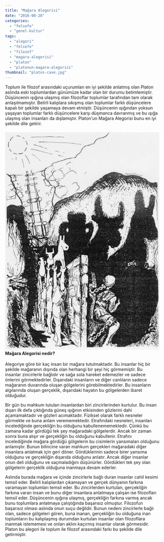 ```yaml
---
title: "Mağara Alegorisi"
date: "2016-08-28"
categories: 
  - "felsefe"
  - "genel-kultur"
tags: 
  - "alegori"
  - "felsefe"
  - "filozof"
  - "magara-alegorisi"
  - "platon"
  - "platonun-magara-alegorisi"
thumbnail: "platos-cave.jpg"
---
```


Toplum ile filozof arasındaki uçurumları en iyi şekilde anlatmış olan Platon aslında eski toplumlardan günümüze kadar olan bir durumu betimlemiştir. Düşüncenin ışığına ulaşmış olan filozoflar toplumlar tarafından tam olarak anlaşılmamıştır. Belirli kalıplara sıkışmış olan toplumlar farklı düşüncelere kapalı bir şekilde yaşamaya devam etmiştir. Düşüncenin ışığından yoksun yaşayan toplumlar farklı düşüncelere karşı düşmanca davranmış ve bu ışığa ulaşmış olan insanları da dışlamıştır. Platon'un Mağara Alegorisi bunu en iyi şekilde dile getirir.

#### ![mağara alegorisi](images/Plato_-_Allegory_of_the_Cave.png)Mağara Alegorisi nedir?

Alegoriye göre bir kaç insan bir mağara tutulmaktadır. Bu insanlar hiç bir şekilde mağaranın dışında olan herhangi bir şeyi hiç görmemiştir. Bu insanlar zincirlerle bağlıdır ve sağa sola hareket edemezler ve sadece önlerini görmektedirler. Dışarıdaki insanların ve diğer canlıların sadece mağaranın duvarında oluşan gölgelerini görebilmektedirler. Bu insanların algılarında oluşan gerçeklik, dışarıdaki hayatın bu gölgelerden ibaret olduğudur.

Bir gün bu mahkum tutulan insanlardan biri zincirlerinden kurtulur. Bu insan dışarı ilk defa çıktığında güneş ışığının etkisinden gözlerini dahi açamamaktadır ve gözleri acımaktadır. Fiziksel olarak farklı nesneler görmekte ve buna anlam verememektedir. Etrafındaki nesneleri, insanları incelediğinde gerçekliğin bu olduğunu kabullenememektedir. Çünkü bu zamana kadar gördüğü tek şey mağaradaki gölgelerdir. Ancak bir zaman sonra buna alışır ve gerçekliğin bu olduğunu kabullenir. Etrafını incelediğinde mağara gördüğü gölgelerin bu cisimlerin yansımaları olduğunu anlamıştır. Bunun bilincine varan mahkum gerçekleri mağaradaki diğer insanlara anlatmak için geri döner. Gördüklerinin sadece birer yansıma olduğunu ve gerçekliğin dışarıda olduğunu anlatır. Ancak  diğer insanlar onun deli olduğunu ve saçmaladığını düşünürler. Gördükleri tek şey olan gölgelerin gerçeklik olduğuna inanmaya devam ederler.

Aslında burada mağara ve içinde zincirlerle bağlı duran insanlar cahil kesimi temsil eder. Belirli kalıplardan çıkamayan ve gerçek dünyanın farkına varamayan toplumları temsil eder. Bu zincirlerden kurtulan, gerçekliğin farkına varan insan ve bunu diğer insanlara anlatmaya çalışan ise filozofları temsil eder. Düşüncenin ışığına ulaşmış, gerçekliğin farkına varmış ancak bunu toplumlara anlatmaya çalıştığında başarısız olmuştur. Filozofun başarısız olması aslında onun suçu değildir. Bunun nedeni zincirlerle bağlı olan, sadece gölgeleri gören, buna inanan, gerçekliğin bu olduğuna inan toplumların bu kalıplaşmış durumdan kurtulan insanlar olan filozoflara inanmak istememesi ve onları aklını kaçırmış insanlar olarak görmesidir. Platon bu alegori ile toplum ile filozof arasındaki farkı bu şekilde dile getirmiştir.
